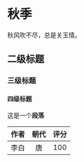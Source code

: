 # 秋季

秋风吹不尽，总是关玉情。

## 二级标题


### 三级标题

#### 四级标题

这是一个**段落**

| 作者 | 朝代 | 评分 |
| :--: | :--: | :--: |
| 李白 |  唐  | 100  |